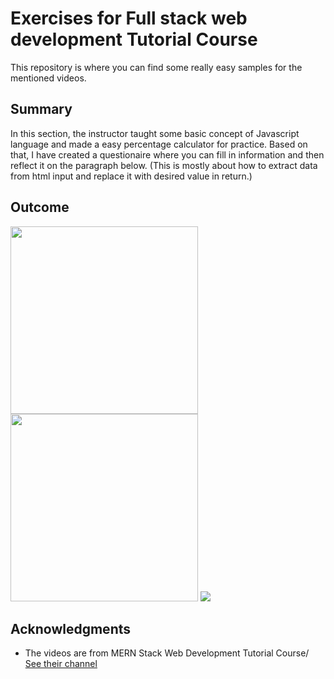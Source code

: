 # Exercises for Full stack web development Tutorial Course
This repository is where you can find some really easy samples for the mentioned videos.

## Summary

In this section, the instructor taught some basic concept of Javascript language and made a easy percentage calculator for practice. Based on that, I have created a questionaire where you can fill in information and then reflect it on the paragraph below. (This is mostly about how to extract data from html input and replace it with desired value in return.)

## Outcome

<img src="https://user-images.githubusercontent.com/74449345/105568502-23ed9500-5d7d-11eb-9f5b-86d12c2e40e8.png" width="300">
<img src="https://user-images.githubusercontent.com/74449345/105568508-34057480-5d7d-11eb-9f3f-1710ec065088.png" width="300">
<img src="https://user-images.githubusercontent.com/74449345/105568511-3b2c8280-5d7d-11eb-8550-852aef1c3414.png">

## Acknowledgments

* The videos are from MERN Stack Web Development Tutorial Course/ [See their channel](https://www.youtube.com/channel/UCDsEHTvh-YO80AZna7X7UVA)
